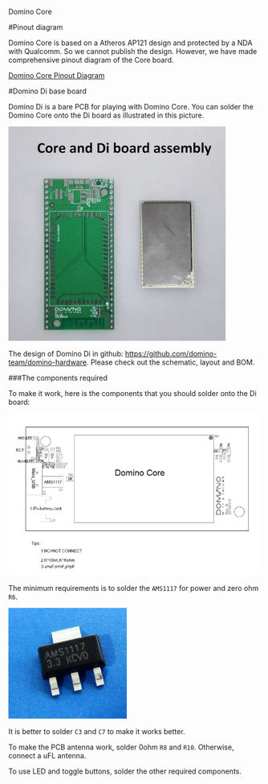 Domino Core

#Pinout diagram

Domino Core is based on a Atheros AP121 design and protected by a NDA with Qualcomm. So we cannot publish the design. However, we have made comprehensive pinout diagram of the Core board. 

[Domino Core Pinout Diagram](src/Domino-Core-Pinout.pdf)

#Domino Di base board

Domino Di is a bare PCB for playing with Domino Core. You can solder the Domino Core onto the Di board as illustrated in this picture.

![Domino Di](src/core-di.jpg)


The design of Domino Di in github: https://github.com/domino-team/domino-hardware. Please check out the schematic, layout and BOM. 

###The components required

To make it work, here is the components that you should solder onto the Di board:

![Domino Di](src/di.png)

The minimum requirements is to solder the `AMS1117` for power and zero ohm `R6`.

![AMS1117](src/ams1117.jpg)

It is better to solder `C3` and `C7` to make it works better.

To make the PCB antenna work, solder 0ohm `R8` and `R10`. Otherwise, connect a uFL antenna.

To use LED and toggle buttons, solder the other required components. 